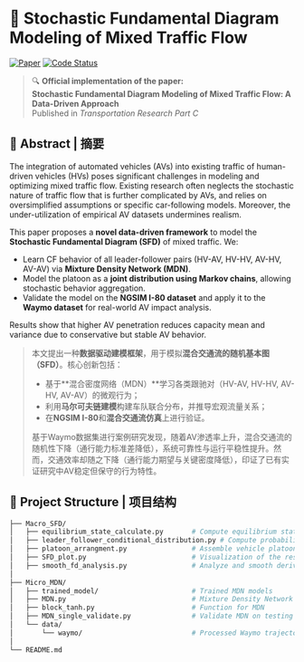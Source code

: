 # 🚗 Stochastic Fundamental Diagram Modeling of Mixed Traffic Flow

[![Paper](https://img.shields.io/badge/Paper-Transportation%20Research%20Part%20C-purple)](https://doi.org/your-doi-link)
[![Code Status](https://img.shields.io/badge/Status-Official%20Code-blue)]()

> 🔍 **Official implementation of the paper:**  
> **Stochastic Fundamental Diagram Modeling of Mixed Traffic Flow: A Data-Driven Approach**  
> Published in *Transportation Research Part C*  

## 🔗 Abstract | 摘要

The integration of automated vehicles (AVs) into existing traffic of human-driven vehicles (HVs) poses significant challenges in modeling and optimizing mixed traffic flow. Existing research often neglects the stochastic nature of traffic flow that is further complicated by AVs, and relies on oversimplified assumptions or specific car-following models. Moreover, the under-utilization of empirical AV datasets undermines realism.

This paper proposes a **novel data-driven framework** to model the **Stochastic Fundamental Diagram (SFD)** of mixed traffic. We:

- Learn CF behavior of all leader-follower pairs (HV-AV, HV-HV, AV-HV, AV-AV) via **Mixture Density Network (MDN)**.
- Model the platoon as a **joint distribution using Markov chains**, allowing stochastic behavior aggregation.
- Validate the model on the **NGSIM I-80 dataset** and apply it to the **Waymo dataset** for real-world AV impact analysis.

Results show that higher AV penetration reduces capacity mean and variance due to conservative but stable AV behavior.

> 本文提出一种**数据驱动建模框架**，用于模拟**混合交通流的随机基本图（SFD）**。核心创新包括：
> - 基于**混合密度网络（MDN）**学习各类跟驰对（HV-AV, HV-HV, AV-HV, AV-AV）的微观行为；
> - 利用**马尔可夫链建模**构建车队联合分布，并推导宏观流量关系；
> - 在**NGSIM I-80**和**混合交通流仿真**上进行验证。
>
> 基于Waymo数据集进行案例研究发现，随着AV渗透率上升，混合交通流的随机性下降（通行能力标准差降低），系统可靠性与运行平稳性提升。然而，交通效率却随之下降（通行能力期望与关键密度降低），印证了已有实证研究中AV稳定但保守的行为特性。


## 📂 Project Structure | 项目结构

```bash
├── Macro_SFD/
│   ├── equilibrium_state_calculate.py       # Compute equilibrium states
│   ├── leader_follower_conditional_distribution.py # Compute probabilistic leader-follower model
│   ├── platoon_arrangment.py                # Assemble vehicle platoons as Markov chains
│   ├── SFD_plot.py                          # Visualization of the resulting SFD
│   ├── smooth_fd_analysis.py                # Analyze and smooth derived FD/SFD distributions
│
├── Micro_MDN/
│   ├── trained_model/                       # Trained MDN models
│   ├── MDN.py                               # Mixture Density Network architecture and training
│   ├── block_tanh.py                        # Function for MDN
│   ├── MDN_single_validate.py               # Validate MDN on testing trajectories
│   └── data/
│       └── waymo/                           # Processed Waymo trajectories of AV-AV, AV-HV and HV-HV
│
└── README.md
